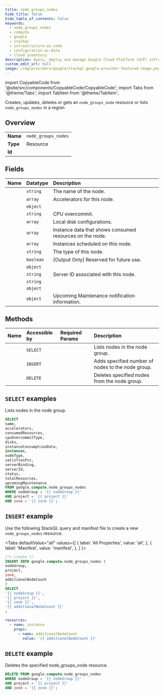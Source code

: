 ```yaml
---
title: node_groups_nodes
hide_title: false
hide_table_of_contents: false
keywords:
  - node_groups_nodes
  - compute
  - google
  - stackql
  - infrastructure-as-code
  - configuration-as-data
  - cloud inventory
description: Query, deploy and manage Google Cloud Platform (GCP) infrastructure and resources using SQL
custom_edit_url: null
image: /img/providers/google/stackql-google-provider-featured-image.png
---
```


import CopyableCode from '@site/src/components/CopyableCode/CopyableCode';
import Tabs from '@theme/Tabs';
import TabItem from '@theme/TabItem';

Creates, updates, deletes or gets an <code>node_groups_node</code> resource or lists <code>node_groups_nodes</code> in a region

## Overview
<table><tbody>
<tr><td><b>Name</b></td><td><code>node_groups_nodes</code></td></tr>
<tr><td><b>Type</b></td><td>Resource</td></tr>
<tr><td><b>Id</b></td><td><CopyableCode code="google.compute.node_groups_nodes" /></td></tr>
</tbody></table>

## Fields
| Name | Datatype | Description |
|:-----|:---------|:------------|
| <CopyableCode code="name" /> | `string` | The name of the node. |
| <CopyableCode code="accelerators" /> | `array` | Accelerators for this node. |
| <CopyableCode code="consumedResources" /> | `object` |  |
| <CopyableCode code="cpuOvercommitType" /> | `string` | CPU overcommit. |
| <CopyableCode code="disks" /> | `array` | Local disk configurations. |
| <CopyableCode code="instanceConsumptionData" /> | `array` | Instance data that shows consumed resources on the node. |
| <CopyableCode code="instances" /> | `array` | Instances scheduled on this node. |
| <CopyableCode code="nodeType" /> | `string` | The type of this node. |
| <CopyableCode code="satisfiesPzs" /> | `boolean` | [Output Only] Reserved for future use. |
| <CopyableCode code="serverBinding" /> | `object` |  |
| <CopyableCode code="serverId" /> | `string` | Server ID associated with this node. |
| <CopyableCode code="status" /> | `string` |  |
| <CopyableCode code="totalResources" /> | `object` |  |
| <CopyableCode code="upcomingMaintenance" /> | `object` | Upcoming Maintenance notification information. |

## Methods
| Name | Accessible by | Required Params | Description |
|:-----|:--------------|:----------------|:------------|
| <CopyableCode code="list_nodes" /> | `SELECT` | <CopyableCode code="nodeGroup, project, zone" /> | Lists nodes in the node group. |
| <CopyableCode code="add_nodes" /> | `INSERT` | <CopyableCode code="nodeGroup, project, zone" /> | Adds specified number of nodes to the node group. |
| <CopyableCode code="delete_nodes" /> | `DELETE` | <CopyableCode code="nodeGroup, project, zone" /> | Deletes specified nodes from the node group. |

## `SELECT` examples

Lists nodes in the node group.

```sql
SELECT
name,
accelerators,
consumedResources,
cpuOvercommitType,
disks,
instanceConsumptionData,
instances,
nodeType,
satisfiesPzs,
serverBinding,
serverId,
status,
totalResources,
upcomingMaintenance
FROM google.compute.node_groups_nodes
WHERE nodeGroup = '{{ nodeGroup }}'
AND project = '{{ project }}'
AND zone = '{{ zone }}'; 
```

## `INSERT` example

Use the following StackQL query and manifest file to create a new <code>node_groups_nodes</code> resource.

<Tabs
    defaultValue="all"
    values={[
        { label: 'All Properties', value: 'all', },
        { label: 'Manifest', value: 'manifest', },
    ]
}>
<TabItem value="all">

```sql
/*+ create */
INSERT INTO google.compute.node_groups_nodes (
nodeGroup,
project,
zone,
additionalNodeCount
)
SELECT 
'{{ nodeGroup }}',
'{{ project }}',
'{{ zone }}',
'{{ additionalNodeCount }}'
;
```
</TabItem>
<TabItem value="manifest">

```yaml
resources:
  - name: instance
    props:
      - name: additionalNodeCount
        value: '{{ additionalNodeCount }}'

```
</TabItem>
</Tabs>

## `DELETE` example

Deletes the specified node_groups_node resource.

```sql
DELETE FROM google.compute.node_groups_nodes
WHERE nodeGroup = '{{ nodeGroup }}'
AND project = '{{ project }}'
AND zone = '{{ zone }}';
```
